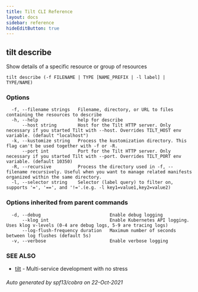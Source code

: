 ```yaml
---
title: Tilt CLI Reference
layout: docs
sidebar: reference
hideEditButton: true
---
```

## tilt describe

Show details of a specific resource or group of resources

```
tilt describe (-f FILENAME | TYPE [NAME_PREFIX | -l label] | TYPE/NAME)
```

### Options

```
  -f, --filename strings   Filename, directory, or URL to files containing the resources to describe
  -h, --help               help for describe
      --host string        Host for the Tilt HTTP server. Only necessary if you started Tilt with --host. Overrides TILT_HOST env variable. (default "localhost")
  -k, --kustomize string   Process the kustomization directory. This flag can't be used together with -f or -R.
      --port int           Port for the Tilt HTTP server. Only necessary if you started Tilt with --port. Overrides TILT_PORT env variable. (default 10350)
  -R, --recursive          Process the directory used in -f, --filename recursively. Useful when you want to manage related manifests organized within the same directory.
  -l, --selector string    Selector (label query) to filter on, supports '=', '==', and '!='.(e.g. -l key1=value1,key2=value2)
```

### Options inherited from parent commands

```
  -d, --debug                          Enable debug logging
      --klog int                       Enable Kubernetes API logging. Uses klog v-levels (0-4 are debug logs, 5-9 are tracing logs)
      --log-flush-frequency duration   Maximum number of seconds between log flushes (default 5s)
  -v, --verbose                        Enable verbose logging
```

### SEE ALSO

* [tilt](tilt.html)	 - Multi-service development with no stress

###### Auto generated by spf13/cobra on 22-Oct-2021
